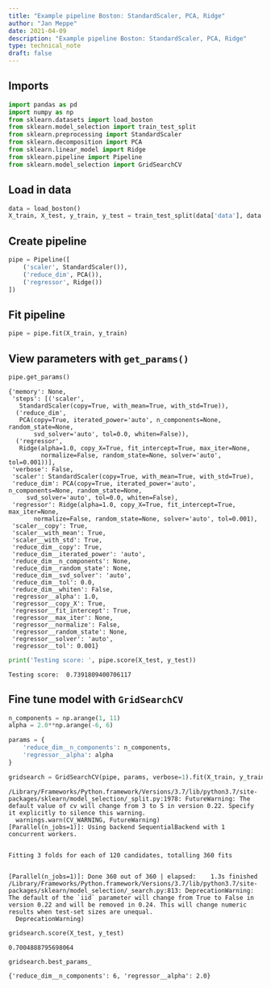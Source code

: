 ```yaml
---
title: "Example pipeline Boston: StandardScaler, PCA, Ridge"
author: "Jan Meppe"
date: 2021-04-09
description: "Example pipeline Boston: StandardScaler, PCA, Ridge"
type: technical_note
draft: false
---
```

## Imports


```python
import pandas as pd
import numpy as np
from sklearn.datasets import load_boston
from sklearn.model_selection import train_test_split
from sklearn.preprocessing import StandardScaler
from sklearn.decomposition import PCA
from sklearn.linear_model import Ridge
from sklearn.pipeline import Pipeline
from sklearn.model_selection import GridSearchCV
```

## Load in data


```python
data = load_boston()
X_train, X_test, y_train, y_test = train_test_split(data['data'], data['target'])
```

## Create pipeline


```python
pipe = Pipeline([
    ('scaler', StandardScaler()),
    ('reduce_dim', PCA()),
    ('regressor', Ridge())
])
```

## Fit pipeline


```python
pipe = pipe.fit(X_train, y_train)
```

## View parameters with `get_params()`


```python
pipe.get_params()
```




    {'memory': None,
     'steps': [('scaler',
       StandardScaler(copy=True, with_mean=True, with_std=True)),
      ('reduce_dim',
       PCA(copy=True, iterated_power='auto', n_components=None, random_state=None,
           svd_solver='auto', tol=0.0, whiten=False)),
      ('regressor',
       Ridge(alpha=1.0, copy_X=True, fit_intercept=True, max_iter=None,
             normalize=False, random_state=None, solver='auto', tol=0.001))],
     'verbose': False,
     'scaler': StandardScaler(copy=True, with_mean=True, with_std=True),
     'reduce_dim': PCA(copy=True, iterated_power='auto', n_components=None, random_state=None,
         svd_solver='auto', tol=0.0, whiten=False),
     'regressor': Ridge(alpha=1.0, copy_X=True, fit_intercept=True, max_iter=None,
           normalize=False, random_state=None, solver='auto', tol=0.001),
     'scaler__copy': True,
     'scaler__with_mean': True,
     'scaler__with_std': True,
     'reduce_dim__copy': True,
     'reduce_dim__iterated_power': 'auto',
     'reduce_dim__n_components': None,
     'reduce_dim__random_state': None,
     'reduce_dim__svd_solver': 'auto',
     'reduce_dim__tol': 0.0,
     'reduce_dim__whiten': False,
     'regressor__alpha': 1.0,
     'regressor__copy_X': True,
     'regressor__fit_intercept': True,
     'regressor__max_iter': None,
     'regressor__normalize': False,
     'regressor__random_state': None,
     'regressor__solver': 'auto',
     'regressor__tol': 0.001}




```python
print('Testing score: ', pipe.score(X_test, y_test))
```

    Testing score:  0.7391809400706117


## Fine tune model with `GridSearchCV`


```python
n_components = np.arange(1, 11)
alpha = 2.0**np.arange(-6, 6)

params = {
    'reduce_dim__n_components': n_components,
    'regressor__alpha': alpha
}

gridsearch = GridSearchCV(pipe, params, verbose=1).fit(X_train, y_train)
```

    /Library/Frameworks/Python.framework/Versions/3.7/lib/python3.7/site-packages/sklearn/model_selection/_split.py:1978: FutureWarning: The default value of cv will change from 3 to 5 in version 0.22. Specify it explicitly to silence this warning.
      warnings.warn(CV_WARNING, FutureWarning)
    [Parallel(n_jobs=1)]: Using backend SequentialBackend with 1 concurrent workers.


    Fitting 3 folds for each of 120 candidates, totalling 360 fits


    [Parallel(n_jobs=1)]: Done 360 out of 360 | elapsed:    1.3s finished
    /Library/Frameworks/Python.framework/Versions/3.7/lib/python3.7/site-packages/sklearn/model_selection/_search.py:813: DeprecationWarning: The default of the `iid` parameter will change from True to False in version 0.22 and will be removed in 0.24. This will change numeric results when test-set sizes are unequal.
      DeprecationWarning)



```python
gridsearch.score(X_test, y_test)
```




    0.7004888795698064




```python
gridsearch.best_params_
```




    {'reduce_dim__n_components': 6, 'regressor__alpha': 2.0}


